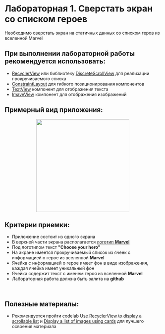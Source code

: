 # Лабораторная 1. Сверстать экран со списком героев

Необходимо сверстать экран на статичных данных со списком геров из вселенной Marvel 

## При выполнении лабораторной работы рекомендуется использовать:
- [RecyclerView](https://developer.android.com/reference/kotlin/androidx/recyclerview/widget/RecyclerView) или библиотеку [DiscreteScrollView](https://github.com/yarolegovich/DiscreteScrollView) для реализации прокручиваемого списка
- [ConstraintLayout](https://developer.android.com/reference/androidx/constraintlayout/widget/ConstraintLayout) для гибкого позиционирования компонентов
- [TextView](https://developer.android.com/reference/android/widget/TextView) компонент для отображения текста 
- [ImaveView](https://developer.android.com/reference/android/widget/ImageView) компонент для отображения изображений

## Примерный вид приложения:

<p align="center">
  <img src="../Images/marvel_main.gif" width=300></img>
</p>


## Критерии приемки:

- Приложение состоит из одного экрана
- В верхней части экрана располагается [логотип **Marvel**](../Images/marvel.png)
- Под логотипом текст **"Choose your hero"**
- На экране имеется прокручиваемый список из ячеек с информацией о герое из вселенной **Marvel**
- Ячейка с информацией о герое имеет фон в виде изображения, каждая ячейка имеет уникальный фон
- Ячейка содержит текст с именем героя из вселенной **Marvel**
- Лабораторная работа должна быть залита на **github**

<br>

## Полезные материалы:

- Рекомендуется пройти codelab [Use RecyclerView to display a scrollable list](https://developer.android.com/codelabs/basic-android-kotlin-training-affirmations-app#0) и [Display a list of images using cards](https://developer.android.com/codelabs/basic-android-kotlin-training-affirmations-app-polish#0) для лучшего освоения материала
